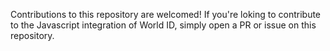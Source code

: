 Contributions to this repository are welcomed! If you're loking to contribute to the Javascript integration of World ID, simply open a PR or issue on this repository.
